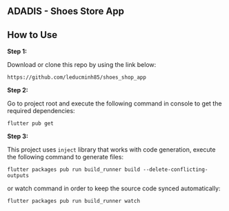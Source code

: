 ## ADADIS - Shoes Store App
## How to Use 

**Step 1:**

Download or clone this repo by using the link below:

```
https://github.com/leducminh85/shoes_shop_app
```

**Step 2:**

Go to project root and execute the following command in console to get the required dependencies: 

```
flutter pub get 
```

**Step 3:**

This project uses `inject` library that works with code generation, execute the following command to generate files:

```
flutter packages pub run build_runner build --delete-conflicting-outputs
```

or watch command in order to keep the source code synced automatically:

```
flutter packages pub run build_runner watch
```